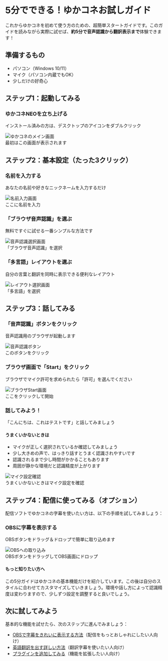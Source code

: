 # 5分でできる！ゆかコネお試しガイド

これからゆかコネを初めて使う方のための、超簡単スタートガイドです。このガイドを読みながら実際に試せば、**約5分で音声認識から翻訳表示まで**体験できます！

## 準備するもの

- パソコン（Windows 10/11）
- マイク（パソコン内蔵でもOK）
- 少しだけの好奇心

## ステップ1：起動してみる

<div class="step-item">
  <h3>ゆかコネNEOを立ち上げる</h3>
  <p>インストール済みの方は、デスクトップのアイコンをダブルクリック</p>
  
  <div class="annotated-image">
    <img src="../../cs/images/cs_startup_p01.png" alt="ゆかコネのメイン画面">
    <div class="annotation" style="top: 20%; left: 70%;">
      最初はこの画面が表示されます
    </div>
  </div>
</div>

## ステップ2：基本設定（たった3クリック）

<div class="step-guide">
  <div class="step-item">
    <h3>名前を入力する</h3>
    <p>あなたの名前や好きなニックネームを入力するだけ</p>
    <div class="annotated-image">
      <img src="../../cs/images/cs_startup_p01.png" alt="名前入力画面">
      <div class="annotation" style="top: 50%; left: 60%;">
        ここに名前を入力
      </div>
    </div>
  </div>
  
  <div class="step-item">
    <h3>「ブラウザ音声認識」を選ぶ</h3>
    <p>無料ですぐに試せる一番シンプルな方法です</p>
    <div class="annotated-image">
      <img src="../../cs/images/cs_startup_p02.png" alt="音声認識選択画面">
      <div class="annotation" style="top: 35%; left: 65%;">
        「ブラウザ音声認識」を選択
      </div>
    </div>
  </div>
  
  <div class="step-item">
    <h3>「多言語」レイアウトを選ぶ</h3>
    <p>自分の言葉と翻訳を同時に表示できる便利なレイアウト</p>
    <div class="annotated-image">
      <img src="../../cs/images/cs_startup_p04.png" alt="レイアウト選択画面">
      <div class="annotation" style="top: 25%; left: 60%;">
        「多言語」を選択
      </div>
    </div>
  </div>
</div>

## ステップ3：話してみる

<div class="step-guide">
  <div class="step-item">
    <h3>「音声認識」ボタンをクリック</h3>
    <p>音声認識用のブラウザが起動します</p>
    <div class="annotated-image">
      <img src="../../cs/images/cs_startup_p06.png" alt="音声認識ボタン">
      <div class="annotation" style="top: 30%; left: 70%;">
        このボタンをクリック
      </div>
    </div>
  </div>
  
  <div class="step-item">
    <h3>ブラウザ画面で「Start」をクリック</h3>
    <p>ブラウザでマイク許可を求められたら「許可」を選んでください</p>
    <div class="annotated-image">
      <img src="../../cs/images/cs_startup_p07.png" alt="ブラウザStart画面">
      <div class="annotation" style="top: 40%; left: 60%;">
        ここをクリックして開始
      </div>
    </div>
  </div>
  
  <div class="step-item">
    <h3>話してみよう！</h3>
    <p>「こんにちは、これはテストです」と話してみましょう</p>
    <div class="tips-box">
      <h4>うまくいかないときは</h4>
      <ul>
        <li>マイクが正しく選択されているか確認してみましょう</li>
        <li>少し大きめの声で、はっきり話すとうまく認識されやすいです</li>
        <li>認識されるまで少し時間がかかることもあります</li>
        <li>周囲が静かな環境だと認識精度が上がります</li>
      </ul>
    </div>
    <div class="annotated-image">
      <img src="../../cs/images/cs_startup_p08.png" alt="マイク設定確認">
      <div class="annotation" style="top: 25%; left: 75%;">
        うまくいかないときはマイク設定を確認
      </div>
    </div>
  </div>
</div>

## ステップ4：配信に使ってみる（オプション）

配信ソフトでゆかコネの字幕を使いたい方は、以下の手順を試してみましょう：

<div class="step-item">
  <h3>OBSに字幕を表示する</h3>
  <p>OBSボタンをドラッグ＆ドロップで簡単に取り込めます</p>
  <div class="annotated-image">
    <img src="../../cs/images/cs_startup_p09.png" alt="OBSへの取り込み">
    <div class="annotation" style="top: 30%; left: 65%;">
      OBSボタンをドラッグしてOBS画面にドロップ
    </div>
  </div>
</div>

<div class="tips-box">
  <h4>もっと知りたい方へ</h4>
  <p>この5分ガイドはゆかコネの基本機能だけを紹介しています。この後は自分のスタイルに合わせてカスタマイズしていきましょう。環境や話し方によって認識精度は変わりますので、少しずつ設定を調整すると良いでしょう。</p>
</div>

## 次に試してみよう

基本的な機能を試せたら、次のステップに進んでみましょう：

- [OBSで字幕をきれいに表示する方法](../cs/cs_obs/)（配信をもっとおしゃれにしたい人向け）
- [英語翻訳を出す詳しい方法](../cs/cs_en/)（翻訳字幕を使いたい人向け）
- [プラグインを追加してみる](../plugin/enabled/)（機能を拡張したい人向け）
